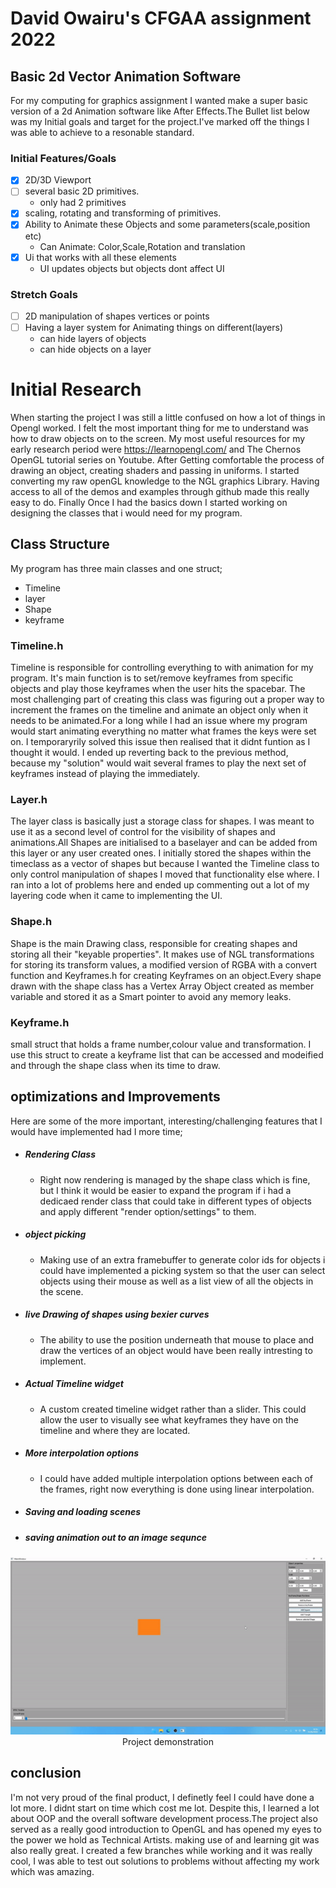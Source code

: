# David Owairu's CFGAA assignment 2022
## Basic 2d Vector Animation Software
For my computing for graphics assignment I wanted make a super basic version of a 2d Animation software like After Effects.The Bullet list below was my Initial goals and target for the project.I've marked off the things I was able to achieve to a resonable standard.

### Initial Features/Goals
- [x] 2D/3D Viewport 
- [ ] several basic 2D primitives.
  - only had 2 primitives 
- [x] scaling, rotating and transforming of primitives.
- [x] Ability to Animate these Objects and some parameters(scale,position etc)
  - Can Animate: Color,Scale,Rotation and translation 
- [x] Ui that works with all these elements
  - UI updates objects but objects dont affect UI

### Stretch Goals
- [ ] 2D manipulation of shapes vertices or points
- [ ] Having a layer system for Animating things on different(layers)
  - can hide layers of objects
  - can hide objects on a layer

# Initial Research
When starting the project I was still a little confused on how a lot of things in Opengl worked. I felt the most important thing for me to understand was how to draw objects on to the screen. My most useful resources for my early research period were https://learnopengl.com/ and The Chernos OpenGL tutorial series on Youtube.
After Getting comfortable the process of drawing an object, creating shaders and passing in uniforms. I started converting my raw openGL knowledge to the NGL graphics Library. Having access to all of the demos and examples through github made this really easy to do. Finally Once I had the basics down I started working on designing the classes that i would need for my program.

## Class Structure
My program has three main classes and one struct;
- Timeline
- layer
- Shape
- keyframe

### Timeline.h
Timeline is responsible for controlling everything to with animation for my program. It's main function is to set/remove keyframes from specific objects and play those keyframes when the user hits the spacebar. The most challenging part of creating this class was figuring out a proper way to increment the frames on the timeline and animate an object only when it needs to be animated.For a long while I had an issue where my program would start animating everything no matter what frames the keys were set on. I temporaryrily solved this issue then realised that it didnt funtion as I thought it would. I ended up reverting back to the previous method, because my "solution" would wait several frames to play the next set of keyframes instead of playing the immediately.

### Layer.h
The layer class is basically just a storage class for shapes. I was meant to use it as a second level of control for the visibility of shapes and animations.All Shapes are initialised to a baselayer and can be added from this layer or any user created ones. I initially stored the shapes within the timeclass as a vector of shapes but because I wanted the Timeline class to only control manipulation of shapes I moved that functionality else where. I ran into a lot of problems here and ended up commenting out a lot of my layering code when it came to implementing the UI.

### Shape.h
Shape is the main Drawing class, responsible for creating shapes and storing all their "keyable properties". It makes use of NGL transformations for storing its transform values, a modified version of RGBA with a convert function and Keyframes.h for creating Keyframes on an object.Every shape drawn with the shape class has a Vertex Array Object created as member variable and stored it as a Smart pointer to avoid any memory leaks.

### Keyframe.h
small struct that holds a frame number,colour value and transformation. I use this struct to create a keyframe list that can be accessed and modeified and  through the shape class when its time to draw.

## optimizations and Improvements
Here are some of the more important, interesting/challenging features that I would have implemented had I more time; 
- ##### Rendering Class
  - Right now rendering is managed by the shape class which is fine, but I think it would be easier to expand the program if i had a dedicaed render class that could    take in different types of objects and apply different "render option/settings" to them.  
- ##### object picking
   - Making use of an extra framebuffer to generate color ids for objects i could have implemented a picking system so that the user can select objects using their mouse as well as a list view of all the objects in the scene. 
- ##### live Drawing of shapes using bexier curves
  - The ability to use the position underneath that mouse to place and draw the vertices of an object would have been really intresting to implement. 
- ##### Actual Timeline widget
  - A custom created timeline widget rather than a slider. This could allow the user to visually see what keyframes they have on the timeline and where they are located. 
- ##### More interpolation options
  - I could have added multiple interpolation options between each of the frames, right now everything is done using linear interpolation.   
- ##### Saving and loading scenes
- ##### saving animation out to an image sequnce

<p align="center">
<img
src="images/demonstration.gif"
alt="demonstration"
title="demonstration"/>
Project demonstration
</p>

## conclusion
I'm not very proud of the final product, I definetly feel I could have done a lot more. I didnt start on time which cost me lot. Despite this, I learned a lot about OOP and the overall software development process.The project also served as a really good introduction to OpenGL and has opened my eyes to the power we hold as Technical Artists. making use of and learning git was also really  great. I created a few branches while working and it was really cool, I was able to test out solutions to problems without affecting my work which was amazing.   

